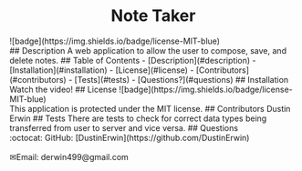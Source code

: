 
<h1 align="center">Note Taker</h1>
![badge](https://img.shields.io/badge/license-MIT-blue)<br />
## Description
A web application to allow the user to compose, save, and delete notes.
## Table of Contents
- [Description](#description)
- [Installation](#installation)
- [License](#license)
- [Contributors](#contributors)
- [Tests](#tests)
- [Questions?](#questions)
## Installation
 Watch the video!
## License
![badge](https://img.shields.io/badge/license-MIT-blue)
<br />
This application is protected under the MIT license.
## Contributors
Dustin Erwin
## Tests
There are tests to check for correct data types being transferred from user to server and vice versa.
## Questions
<br />
:octocat: GitHub: [DustinErwin](https://github.com/DustinErwin)<br />
<br />
✉Email: derwin499@gmail.com
    